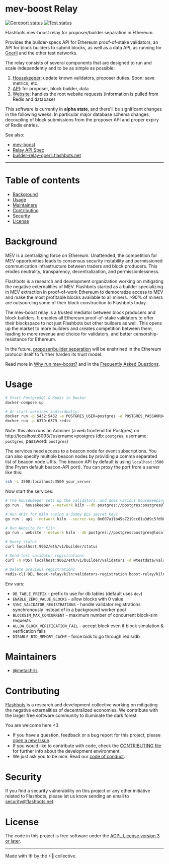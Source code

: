 # mev-boost Relay

[![Goreport status](https://goreportcard.com/badge/github.com/flashbots/mev-boost-relay)](https://goreportcard.com/report/github.com/flashbots/mev-boost-relay)
[![Test status](https://github.com/flashbots/mev-boost-relay/workflows/Checks/badge.svg)](https://github.com/flashbots/mev-boost-relay/actions?query=workflow%3A%22Checks%22)

Flashbots mev-boost relay for proposer/builder separation in Ethereum.

Provides the builder-specs API for Ethereum proof-of-stake validators, an API for block builders to submit blocks, as well as a data API, as running for [Goerli](https://builder-relay-goerli.flashbots.net/) and the other test networks.

The relay consists of several components that are designed to run and scale independently and to be as simple as possible:

1. [Housekeeper](https://github.com/flashbots/mev-boost-relay/tree/main/services/housekeeper): update known validators, proposer duties. Soon: save metrics, etc.
2. [API](https://github.com/flashbots/mev-boost-relay/tree/main/services/api): for proposer, block builder, data
3. [Website](https://github.com/flashbots/mev-boost-relay/tree/main/services/website): handles the root website requests (information is pulled from Redis and database)

This software is currently in **alpha state**, and there'll be significant changes in the following weeks. In particular major database schema changes, decoupling of block submissions from the proposer API and proper expiry of Redis entries.

See also:

* [mev-boost](https://github.com/flashbots/mev-boost/)
* [Relay API Spec](https://flashbots.notion.site/Relay-API-Spec-5fb0819366954962bc02e81cb33840f5)
* [builder-relay-goerli.flashbots.net](https://builder-relay-goerli.flashbots.net/)

---

# Table of contents

- [Background](#background)
- [Usage](#usage)
- [Maintainers](#maintainers)
- [Contributing](#contributing)
- [Security](#security)
- [License](#license)

# Background

MEV is a centralizing force on Ethereum. Unattended, the competition for MEV opportunities leads to consensus security instability and permissioned communication infrastructure between traders and block producers. This erodes neutrality, transparency, decentralization, and permissionlessness.

Flashbots is a research and development organization working on mitigating the negative externalities of MEV. Flashbots started as a builder specializing in MEV extraction in proof-of-work Ethereum to democratize access to MEV and make the most profitable blocks available to all miners. >90% of miners are outsourcing some of their block construction to Flashbots today.

The mev-boost relay is a trusted mediator between block producers and block builders. It enables all Ethereum proof-of-stake validators to offer their blockspace to not just Flashbots but other builders as well. This opens up the market to more builders and creates competition between them, leading to more revenue and choice for validators, and better censorship-resistance for Ethereum.

In the future, [proposer/builder separation](https://ethresear.ch/t/two-slot-proposer-builder-separation/10980) will be enshrined in the Ethereum protocol itself to further harden its trust model.

Read more in [Why run mev-boost?](https://writings.flashbots.net/writings/why-run-mevboost/) and in the [Frequently Asked Questions](https://github.com/flashbots/mev-boost/wiki/Frequently-Asked-Questions).

# Usage

```bash
# Start PostgreSQL & Redis in Docker
docker-compose up

# Or start services individually:
docker run -p 5432:5432 -e POSTGRES_USER=postgres -e POSTGRES_PASSWORD=postgres -e POSTGRES_DB=postgres postgres
docker run -p 6379:6379 redis
```

Note: this also runs an Adminer (a web frontend for Postgres) on http://localhost:8093/?username=postgres (db: `postgres`, username: `postgres`, password: `postgres`)

The services need access to a beacon node for event subscriptions. You can also specify multiple beacon nodes by providing a comma separated list of beacon node URIs. The beacon API by default is using `localhost:3500` (the Prysm default beacon-API port). You can proxy the port from a server like this:

```bash
ssh -L 3500:localhost:3500 your_server
```

Now start the services:

```bash
# The housekeeper sets up the validators, and does various housekeeping
go run . housekeeper --network kiln --db postgres://postgres:postgres@localhost:5432/postgres?sslmode=disable

# Run APIs for Kiln (using a dummy BLS secret key)
go run . api --network kiln --secret-key 0x607a11b45a7219cc61a3d9c5fd08c7eebd602a6a19a977f8d3771d5711a550f2 --db postgres://postgres:postgres@localhost:5432/postgres?sslmode=disable

# Run Website for Kiln
go run . website --network kiln --db postgres://postgres:postgres@localhost:5432/postgres?sslmode=disable

# Query status
curl localhost:9062/eth/v1/builder/status

# Send test validator registrations
curl -X POST localhost:9062/eth/v1/builder/validators -d @testdata/valreg2.json

# Delete previous registrations
redis-cli DEL boost-relay/kiln:validators-registration boost-relay/kiln:validators-registration-timestamp
```

Env vars:

* `DB_TABLE_PREFIX` - prefix to use for db tables (default uses `dev`)
* `ENABLE_ZERO_VALUE_BLOCKS` - allow blocks with 0 value
* `SYNC_VALIDATOR_REGISTRATIONS` - handle validator registrations synchronously instead of in a background worker pool
* `BLOCKSIM_MAX_CONCURRENT` - maximum number of concurrent block-sim requests
* `ALLOW_BLOCK_VERIFICATION_FAIL` - accept block even if block simulation & verification fails
* `DISABLE_BID_MEMORY_CACHE` - force bids to go through redis/db

# Maintainers

- [@metachris](https://github.com/metachris)

# Contributing

[Flashbots](https://flashbots.net) is a research and development collective working on mitigating the negative externalities of decentralized economies. We contribute with the larger free software community to illuminate the dark forest.

You are welcome here <3.

- If you have a question, feedback or a bug report for this project, please [open a new Issue](https://github.com/flashbots/mev-boost/issues).
- If you would like to contribute with code, check the [CONTRIBUTING file](CONTRIBUTING.md) for further info about the development environment.
- We just ask you to be nice. Read our [code of conduct](CODE_OF_CONDUCT.md).

# Security

If you find a security vulnerability on this project or any other initiative related to Flashbots, please let us know sending an email to security@flashbots.net.

# License

The code in this project is free software under the [AGPL License version 3 or later](LICENSE).

---

Made with ☀️ by the ⚡🤖 collective.
